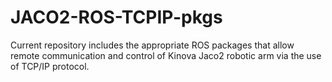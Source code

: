 # JACO2-ROS-TCPIP-pkgs
Current repository includes the appropriate ROS packages that allow remote communication and control of Kinova Jaco2 robotic arm via 
the use of TCP/IP protocol.

